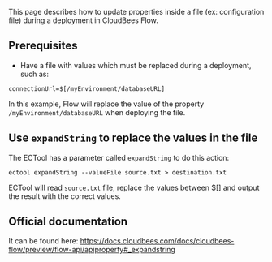This page describes how to update properties inside a file (ex: configuration file) during a deployment in CloudBees Flow.

## Prerequisites
* Have a file with values which must be replaced during a deployment, such as:
```
connectionUrl=$[/myEnvironment/databaseURL]
```
In this example, Flow will replace the value of the property `/myEnvironment/databaseURL` when deploying the file.

## Use `expandString` to replace the values in the file

The ECTool has a parameter called `expandString` to do this action:

```
ectool expandString --valueFile source.txt > destination.txt
```

ECTool will read `source.txt` file, replace the values between $[] and output the result with the correct values.

## Official documentation
It can be found here: https://docs.cloudbees.com/docs/cloudbees-flow/preview/flow-api/apiproperty#_expandstring
